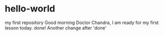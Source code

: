 # hello-world
my first repository
Good morning Doctor Chandra, I am ready for my first lesson today.
done!
Another change after 'done'
